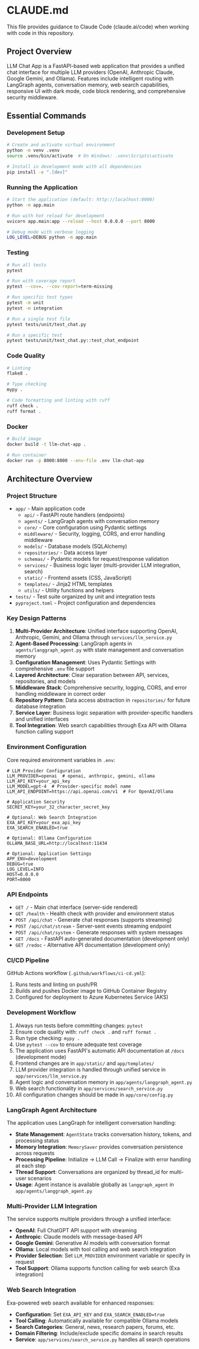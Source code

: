 # CLAUDE.md

This file provides guidance to Claude Code (claude.ai/code) when working with code in this repository.

## Project Overview

LLM Chat App is a FastAPI-based web application that provides a unified chat interface for multiple LLM providers (OpenAI, Anthropic Claude, Google Gemini, and Ollama). Features include intelligent routing with LangGraph agents, conversation memory, web search capabilities, responsive UI with dark mode, code block rendering, and comprehensive security middleware.

## Essential Commands

### Development Setup
```bash
# Create and activate virtual environment
python -m venv .venv
source .venv/bin/activate  # On Windows: .venv\Scripts\activate

# Install in development mode with all dependencies
pip install -e ".[dev]"
```

### Running the Application
```bash
# Start the application (default: http://localhost:8000)
python -m app.main

# Run with hot reload for development
uvicorn app.main:app --reload --host 0.0.0.0 --port 8000

# Debug mode with verbose logging
LOG_LEVEL=DEBUG python -m app.main
```

### Testing
```bash
# Run all tests
pytest

# Run with coverage report
pytest --cov=. --cov-report=term-missing

# Run specific test types
pytest -m unit
pytest -m integration

# Run a single test file
pytest tests/unit/test_chat.py

# Run a specific test
pytest tests/unit/test_chat.py::test_chat_endpoint
```

### Code Quality
```bash
# Linting
flake8 .

# Type checking
mypy .

# Code formatting and linting with ruff
ruff check .
ruff format .
```

### Docker
```bash
# Build image
docker build -t llm-chat-app .

# Run container
docker run -p 8000:8000 --env-file .env llm-chat-app
```

## Architecture Overview

### Project Structure
- `app/` - Main application code
  - `api/` - FastAPI route handlers (endpoints)
  - `agents/` - LangGraph agents with conversation memory
  - `core/` - Core configuration using Pydantic settings
  - `middleware/` - Security, logging, CORS, and error handling middleware
  - `models/` - Database models (SQLAlchemy)
  - `repositories/` - Data access layer
  - `schemas/` - Pydantic models for request/response validation
  - `services/` - Business logic layer (multi-provider LLM integration, search)
  - `static/` - Frontend assets (CSS, JavaScript)
  - `templates/` - Jinja2 HTML templates
  - `utils/` - Utility functions and helpers
- `tests/` - Test suite organized by unit and integration tests
- `pyproject.toml` - Project configuration and dependencies

### Key Design Patterns
1. **Multi-Provider Architecture**: Unified interface supporting OpenAI, Anthropic, Gemini, and Ollama through `services/llm_service.py`
2. **Agent-Based Processing**: LangGraph agents in `agents/langgraph_agent.py` with state management and conversation memory
3. **Configuration Management**: Uses Pydantic Settings with comprehensive `.env` file support
4. **Layered Architecture**: Clear separation between API, services, repositories, and models
5. **Middleware Stack**: Comprehensive security, logging, CORS, and error handling middleware in correct order
6. **Repository Pattern**: Data access abstraction in `repositories/` for future database integration
7. **Service Layer**: Business logic separation with provider-specific handlers and unified interfaces
8. **Tool Integration**: Web search capabilities through Exa API with Ollama function calling support

### Environment Configuration
Core required environment variables in `.env`:
```
# LLM Provider Configuration
LLM_PROVIDER=openai  # openai, anthropic, gemini, ollama
LLM_API_KEY=your_api_key
LLM_MODEL=gpt-4  # Provider-specific model name
LLM_API_ENDPOINT=https://api.openai.com/v1  # For OpenAI/Ollama

# Application Security
SECRET_KEY=your_32_character_secret_key

# Optional: Web Search Integration
EXA_API_KEY=your_exa_api_key
EXA_SEARCH_ENABLED=true

# Optional: Ollama Configuration
OLLAMA_BASE_URL=http://localhost:11434

# Optional: Application Settings
APP_ENV=development
DEBUG=true
LOG_LEVEL=INFO
HOST=0.0.0.0
PORT=8000
```

### API Endpoints
- `GET /` - Main chat interface (server-side rendered)
- `GET /health` - Health check with provider and environment status
- `POST /api/chat` - Generate chat responses (supports streaming)
- `POST /api/chat/stream` - Server-sent events streaming endpoint
- `POST /api/chat/system` - Generate responses with system messages
- `GET /docs` - FastAPI auto-generated documentation (development only)
- `GET /redoc` - Alternative API documentation (development only)

### CI/CD Pipeline
GitHub Actions workflow (`.github/workflows/ci-cd.yml`):
1. Runs tests and linting on push/PR
2. Builds and pushes Docker image to GitHub Container Registry
3. Configured for deployment to Azure Kubernetes Service (AKS)

### Development Workflow
1. Always run tests before committing changes: `pytest`
2. Ensure code quality with: `ruff check .` and `ruff format .`
3. Run type checking: `mypy .`
4. Use `pytest --cov` to ensure adequate test coverage
5. The application uses FastAPI's automatic API documentation at `/docs` (development mode)
6. Frontend changes are in `app/static/` and `app/templates/`
7. LLM provider integration is handled through unified service in `app/services/llm_service.py`
8. Agent logic and conversation memory in `app/agents/langgraph_agent.py`
9. Web search functionality in `app/services/search_service.py`
10. All configuration changes should be made in `app/core/config.py`

### LangGraph Agent Architecture
The application uses LangGraph for intelligent conversation handling:
- **State Management**: `AgentState` tracks conversation history, tokens, and processing status
- **Memory Integration**: `MemorySaver` provides conversation persistence across requests
- **Processing Pipeline**: Initialize → LLM Call → Finalize with error handling at each step
- **Thread Support**: Conversations are organized by thread_id for multi-user scenarios
- **Usage**: Agent instance is available globally as `langgraph_agent` in `app/agents/langgraph_agent.py`

### Multi-Provider LLM Integration
The service supports multiple providers through a unified interface:
- **OpenAI**: Full ChatGPT API support with streaming
- **Anthropic**: Claude models with message-based API
- **Google Gemini**: Generative AI models with conversation format
- **Ollama**: Local models with tool calling and web search integration
- **Provider Selection**: Set `LLM_PROVIDER` environment variable or specify in request
- **Tool Support**: Ollama supports function calling for web search (Exa integration)

### Web Search Integration
Exa-powered web search available for enhanced responses:
- **Configuration**: Set `EXA_API_KEY` and `EXA_SEARCH_ENABLED=true`
- **Tool Calling**: Automatically available for compatible Ollama models
- **Search Categories**: General, news, research papers, forums, etc.
- **Domain Filtering**: Include/exclude specific domains in search results
- **Service**: `app/services/search_service.py` handles all search operations